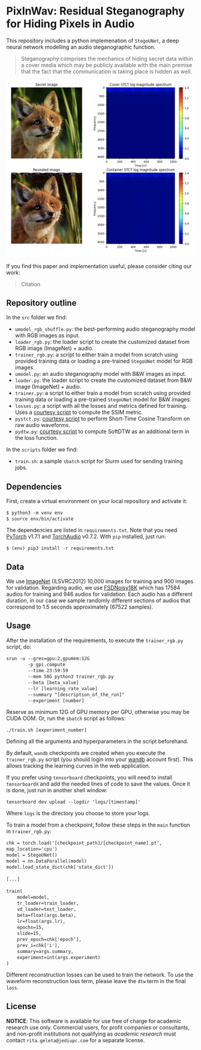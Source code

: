 # PixInWav: Residual Steganography for Hiding Pixels in Audio

This repository includes a python implemenation of `StegoUNet`, a deep neural network modelling an audio steganographic function. 

> Steganography comprises the mechanics of hiding secret data within a cover media which may be publicly available with the main premise that the fact that the communication is  taking  place  is  hidden  as  well. 

![alt text](front/img/example.png "Example")

If you find this paper and implementation useful, please consider citing our work:
> Citation

## Repository outline

In the `src` folder we find:

- `umodel_rgb_shuffle.py`: the best-performing audio steganography model with RGB images as input.
- `loader_rgb.py`: the loader script to create the customized dataset from RGB image (ImageNet) + audio.
- `trainer_rgb.py`: a script to either train a model from scratch using provided training data or loading a pre-trained `StegoUNet` model for RGB images.
- `umodel.py`: an audio steganography model with B&W images as input.
- `loader.py`: the loader script to create the customized dataset from B&W image (ImageNet) + audio.
- `trainer.py`: a script to either train a model from scratch using provided training data or loading a pre-trained `StegoUNet` model for B&W images.
- `losses.py`: a script with all the losses and metrics defined for training. Uses a [courtesy script](https://github.com/Po-Hsun-Su/pytorch-ssim) to compute the SSIM metric.
- `pystct.py`: [courtesy script](https://github.com/jonashaag/pydct) to perform Short-Time Cosine Transform on raw audio waveforms.
- `pydtw.py`: [courtesy script](https://github.com/Sleepwalking/pytorch-softdtw) to compute SoftDTW as an additional term in the loss function.

In the `scripts` folder we find:

- `train.sh`: a sample `sbatch` script for Slurm used for sending training jobs.

## Dependencies

First, create a virtual environment on your local repository and activate it:
```
$ python3 -m venv env
$ source env/bin/activate
```
The dependencies are listed in `requirements.txt`. Note that you need [PyTorch](https://pytorch.org) v1.7.1 and [TorchAudio](torchaudio) v0.7.2. With `pip` installed, just run:
```
$ (env) pip3 install -r requirements.txt
```

## Data
We use [ImageNet](http://image-net.org) (ILSVRC2012) 10,000 images for training and 900 images for validation. Regarding audio, we use [FSDNoisy18K](http://www.eduardofonseca.net/FSDnoisy18k/) which has 17584 audios for training and 946 audios for validation. Each audio has a different duration, in our case we sample randomly different sections of audios that correspond to 1.5 seconds approximately (67522 samples). 

## Usage
After the installation of the requirements, to execute the `trainer_rgb.py` script, do:
```
srun -u --gres=gpu:2,gpumem:12G 
        -p gpi.compute 
        --time 23:59:59 
        --mem 50G python3 trainer_rgb.py 
        --beta [beta_value] 
        --lr [learning_rate_value] 
        --summary "[description_of_the_run]" 
        --experiment [number]
```
Reserve as minimum 12G of GPU memory per GPU, otherwise you may be CUDA OOM. Or, run the `sbatch` script as follows:
```
./train.sh [experiment_number]
```
Defining all the arguments and hyperparameters in the script beforehand.

By default, `wandb` checkpoints are created when you execute the `trainer_rgb.py` script (you should login into your [wandb](https://wandb.ai) account first). This allows tracking the learning curves in the web application.

If you prefer using `tensorboard` checkpoints, you will need to install `tensorboardX` and add the needed lines of code to save the values. Once it is done, just run in another shell window:
```
tensorboard dev upload --logdir 'logs/[timestamp]'
```
Where `logs` is the directory you choose to store your logs.

To train a model from a checkpoint, follow these steps in the `main` function in `trainer_rgb.py`:
```
chk = torch.load('[checkpoint_path]/[checkpoint_name].pt', map_location='cpu')
model = StegoUNet()
model = nn.DataParallel(model)
model.load_state_dict(chk['state_dict'])

[...]

train(
    model=model, 
    tr_loader=train_loader, 
    vd_loader=test_loader, 
    beta=float(args.beta), 
    lr=float(args.lr), 
    epochs=15, 
    slide=15,
    prev_epoch=chk['epoch'], 
    prev_i=chk['i'],
    summary=args.summary,
    experiment=int(args.experiment)
)
```

Different reconstruction losses can be used to train the network. To use the waveform reconstruction loss term, please leave the `dtw` term in the final `loss`.

## License

**NOTICE**: This software is available for use free of charge for academic research use only. Commercial users, for profit companies or consultants, and non-profit institutions not qualifying as *academic research* must contact `rita.geleta@jediupc.com` for a separate license. 
